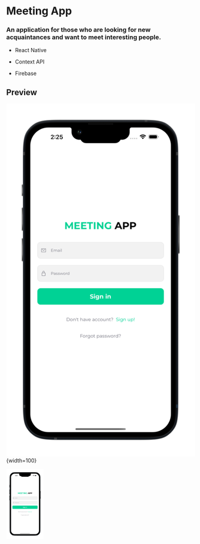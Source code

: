 # Meeting App

### An application for those who are looking for new acquaintances and want to meet interesting people.


- React Native

- Context API

- Firebase

## Preview

![](https://github.com/lukasgola/meeting-app/blob/main/assets/images/pro1.png?raw=true){width=100}

<img src='https://github.com/lukasgola/meeting-app/blob/main/assets/images/pro1.png?raw=true' width=100 />
